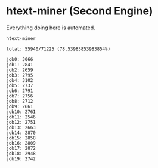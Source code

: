 # htext-miner (Second Engine)

Everything doing here is automated.

```
htext-miner

total: 55940/71225 (78.53983853983854%)

job0: 3066
job1: 2841
job2: 2659
job3: 2795
job4: 3102
job5: 2737
job6: 2791
job7: 2756
job8: 2712
job9: 2661
job10: 2761
job11: 2546
job12: 2751
job13: 2663
job14: 2870
job15: 2858
job16: 2809
job17: 2872
job18: 2948
job19: 2742
```